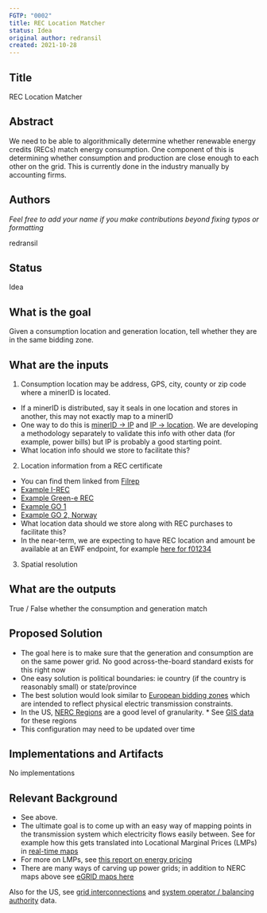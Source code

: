 ```yaml
---
FGTP: "0002"
title: REC Location Matcher
status: Idea
original author: redransil
created: 2021-10-28
---
```


## Title
REC Location Matcher

## Abstract
We need to be able to algorithmically determine whether renewable energy credits (RECs) match energy consumption. One component of this is determining whether consumption and production are close enough to each other on the grid. This is currently done in the industry manually by accounting firms.

## Authors
*Feel free to add your name if you make contributions beyond fixing typos or formatting*

redransil

## Status
Idea

## What is the goal
Given a consumption location and generation location, tell whether they are in the same bidding zone.

## What are the inputs
1. Consumption location may be address, GPS, city, county or zip code where a minerID is located.
  * If a minerID is distributed, say it seals in one location and stores in another, this may not exactly map to a minerID
  * One way to do this is [minerID -> IP](https://observablehq.com/@jimpick/provider-quest-multiaddr-ip-tool) and [IP -> location](https://observablehq.com/@jimpick/provider-quest-storage-provider-to-region-mapper?collection=@jimpick/provider-quest). We are developing a methodology separately to validate this info with other data (for example, power bills) but IP is probably a good starting point.
  * What location info should we store to facilitate this?
2. Location information from a REC certificate
  * You can find them linked from [Filrep](https://filrep.io/?columns=energy&order=desc&sortBy=energy)
  * [Example I-REC](https://zero.energyweb.org/api/files/fcfa61f7-3d29-4c45-99d2-b3ce03c5d10e)
  * [Example Green-e REC](https://zero.energyweb.org/api/files/b686115d-8826-46e0-8b9e-58fb3255f743)
  * [Example GO 1](https://zero.energyweb.org/api/files/66ce7da9-4d28-46ae-a001-f57f4f5d47da)
  * [Example GO 2, Norway](https://zero.energyweb.org/api/files/1a2685ac-cc7e-4039-8a72-536c8704d795)
  * What location data should we store along with REC purchases to facilitate this?
  * In the near-term, we are expecting to have REC location and amount be available at an EWF endpoint, for example [here for f01234](https://zero.energyweb.org/api/partners/filecoin/nodes/f01234/transactions)
3. Spatial resolution

## What are the outputs
True / False whether the consumption and generation match

## Proposed Solution
*  The goal here is to make sure that the generation and consumption are on the same power grid. No good across-the-board standard exists for this right now
  *  One easy solution is political boundaries: ie country (if the country is reasonably small) or state/province 
  *  The best solution would look similar to [European bidding zones](https://eepublicdownloads.entsoe.eu/clean-documents/events/2018/BZ_report/20181015_BZ_TR_FINAL.pdf) which are intended to reflect physical electric transmission constraints.
  *  In the US, [NERC Regions](https://19january2017snapshot.epa.gov/energy/north-american-reliability-corporation-nerc-region-representational-map_.html) are a good level of granularity.
    * See [GIS data](https://atlas.eia.gov/datasets/nerc-regions/explore) for these regions
  *  This configuration may need to be updated over time
 
## Implementations and Artifacts 
No implementations

## Relevant Background
* See above.
* The ultimate goal is to come up with an easy way of mapping points in the transmission system which electricity flows easily between. See for example how this gets translated into Locational Marginal Prices (LMPs) in [real-time maps](https://api.misoenergy.org/MISORTWD/lmpcontourmap.html)
* For more on LMPs, see [this report on energy pricing](https://research.protocol.ai/publications/energy-pricing/)
* There are many ways of carving up power grids; in addition to NERC maps above see [eGRID maps here](https://www.epa.gov/egrid/maps)

Also for the US, see [grid interconnections](https://www.eia.gov/todayinenergy/detail.php?id=27152) and [system operator / balancing authority](https://www.ferc.gov/sites/default/files/2020-05/elec-ovr-rto-map.pdf) data.
